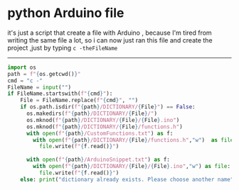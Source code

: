 # python Arduino file

it's just a script that create a file with Arduino ,
because I'm tired from writing the same file a lot, so i can now just ran this file and create the project 
,just by typing `c -theFileName`
<hr>

> 

```python
import os
path = f"{os.getcwd()}"
cmd = "c -"
FileName = input("")
if FileName.startswith(f"{cmd}"):
    File = FileName.replace(f"{cmd}", "")
    if os.path.isdir(f"{path}/DICTIONARY/{File}") == False:
      os.makedirs(f"{path}/DICTIONARY/{File}/")
      os.mknod(f"{path}/DICTIONARY/{File}/{File}.ino")
      os.mknod(f"{path}/DICTIONARY/{File}/functions.h")
      with open(f"{path}/CustomFunctions.txt") as f:
        with open(f"{path}/DICTIONARY/{File}/functions.h","w")  as file:
          file.write(f"{f.read()}")
  	
      with open(f"{path}/ArduinoSnippet.txt") as f:
        with open(f"{path}/DICTIONARY/{File}/{File}.ino","w") as file:
          file.write(f"{f.read()}")
    else: print("dictionary already exists. Please choose another name")
```
